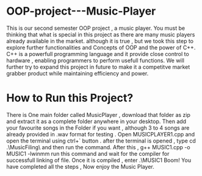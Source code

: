 # OOP-project---Music-Player
This is our second semester OOP project , a music player. 
You must be thinking that what is special in this project as there are many music players already available in the market.
although it is true , but we took this step to explore further functionalities and Concepts of OOP and the power of C++.
C++ is a powerfull programming language and it provide close control to hardware , enabling programmers to perform usefull functions.
We will further try to expand this project in future to make it a competitve market grabber product while maintaining efficiency and power.
# How to Run this Project?
There is One main folder called MusicPlayer , download that folder as zip and extract it as a complete folder anywhere in your desktop. 
Then add your favourite songs in the Folder if you want , although 3 to 4 songs are already provided in .wav format for testing .
Open MUSICPLAYER1.cpp and open the terminal using ctrl+` button . after the terminal is opened , type cd .\MusicFiling\ and then run the command.
After this , g++ MUSIC1.cpp -o MUSIC1 -lwinmm run this command and wait for the compiler for successfull linking of file. Once it is compiled , enter .\MUSIC1
Boom! You have completed all the steps , Now enjoy the Music Player.
